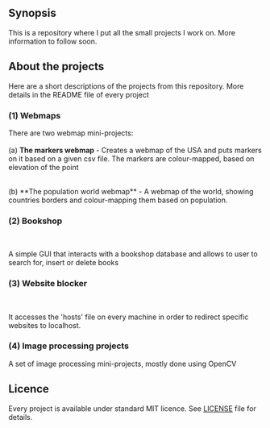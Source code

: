 ## Synopsis

This is a repository where I put all the small projects I work on. More information to follow soon.

## About the projects

Here are a short descriptions of the projects from this repository. More details in the README file of every project
### (1) Webmaps

There are two webmap mini-projects:
<br/> <br/>
(a)  **The markers webmap** - Creates a webmap of the USA and puts markers on it based on a given csv file. The markers are colour-mapped, based on elevation of the point

<br/>
(b)  **The population world webmap** - A webmap of the world, showing countries borders and colour-mapping them based on population.

### (2) Bookshop

<br/>

A simple GUI that interacts with a bookshop database and allows to user to search for, insert or delete books

### (3) Website blocker

<br/>

It accesses the 'hosts' file on every machine in order to redirect specific websites to localhost. 

### (4) Image processing projects

A set of image processing mini-projects, mostly done using OpenCV

## Licence
Every project is available under standard MIT licence. See [LICENSE](LICENSE.md) file for details.

